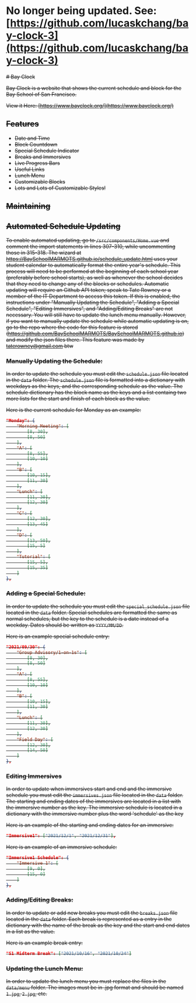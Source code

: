 # No longer being updated. See: [https://github.com/lucaskchang/bay-clock-3](https://github.com/lucaskchang/bay-clock-3)
<s># Bay Clock

Bay Clock is a website that shows the current schedule and block for the Bay School of San Francisco.

View it Here: [https://www.bayclock.org/](https://www.bayclock.org/)

## Features
- Date and Time
- Block Countdown
- Special Schedule Indicator
- Breaks and Immersives
- Live Progress Bars
- Useful Links
- Lunch Menu
- Customizable Blocks
- Lots and Lots of Customizable Styles!

## Maintaining


## Automated Schedule Updating

To enable automated updating, go to `/src/components/Home.vue` and comment the import statements
in lines 307-310, while uncommenting those in 315-318. The wizard at https://BaySchoolMARMOTS.github.io/schedule_update.html uses your student calendar to automatically format the entire year's schedule.
This process will need to be performed at the beginning of each school year (preferably before school
starts), as well as whenever the school decides that they need to change any of the blocks or schedules.  Automatic updating will require an Github API token; speak to Tate Rowney or a member of the IT Department to access this token.
If this is enabled, the instructions under "Manually Updating the Schedule", "Adding a Special Schedule", "Editing Immersives", and "Adding/Editing Breaks" are not necessary. You will still have to update the lunch menu manually. However, if you want to manually update the schedule while automatic updating is on, go to the repo where the code for this feature is stored (https://github.com/BaySchoolMARMOTS/BaySchoolMARMOTS.github.io) and modify the json files there.
This feature was made by taterowney@gmail.com btw


### Manually Updating the Schedule:
In order to update the schedule you must edit the `schedule.json` file located in the `data` folder. The `schedule.json` file is formatted into a dictionary with weekdays as the keys, and the corresponding schedule as the value. The schedule dictionary has the block name as the keys and a list containg two more lists for the start and finish of each block as the value.

Here is the current schedule for Monday as an example:
````json
"Monday": {
	"Morning Meeting": [
		[8, 30],
		[8, 50]
	],
	"A": [
		[8, 55],
		[10, 10]
	],
	"B": [
		[10, 15],
		[11, 30]
	],
	"Lunch": [
		[11, 30],
		[12, 30]
	],
	"C": [
		[12, 30],
		[13, 45]
	],
	"D": [
		[13, 50],
		[15, 5]
	],
	"Tutorial": [
		[15, 5],
		[15, 35]
	]
},
````
### Adding a Special Schedule:
In order to update the schedule you must edit the `special_schedule.json` file located in the `data` folder. Special schedules are formatted the same as normal schedules, but the key to the schedule is a date instead of a weekday. Dates should be written as `YYYY/MM/DD`.

Here is an example special schedule entry:
```json
"2021/09/30": {
	"Group Advisory/1-on-1s": [
		[8, 30],
		[8, 50]
	],
	"A": [
		[8, 55],
		[10, 10]
	],
	"B": [
		[10, 15],
		[11, 30]
	],
	"Lunch": [
		[11, 30],
		[12, 30]
	],
	"Field Day": [
		[12, 30],
		[14, 50]
	]
},
```
### Editing Immersives
In order to update when immersives start and end and the immersive schedule you must edit the `immersives.json` file located in the `data` folder. The starting and ending dates of the immersives are located in a list with the immersive number as the key. The immersive schedule is located in a dictionary with the immersive number plus the word 'schedule' as the key

Here is an example of the starting and ending dates for an immersive:
```json
"Immersive1": ["2021/12/1", "2021/12/31"],
```
Here is an example of an immersive schedule:
```json
"Immersive1 Schedule": {
	"Immersive 1": [
		[9, 0],
		[15, 0]
	]
},
```
### Adding/Editing Breaks:
In order to update  or add new breaks you must edit the `breaks.json` file located in the `data` folder. Each break is represented as a entry in the dictionary with the name of the break as the key and the start and end dates in a list as the value.

Here is an example break entry:
```json
"S1 Midterm Break": ["2021/10/16", "2021/10/24"]
```
### Updating the Lunch Menu:
In order to update the lunch menu you must replace the files in the `data/menu` folder. The images must be in .jpg format and should be named `1.jpg`, `2.jpg`, etc.</s>
